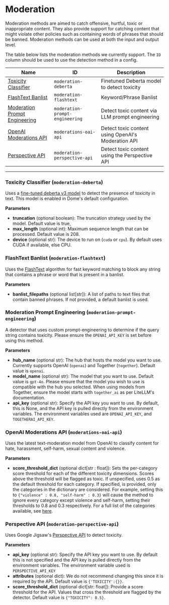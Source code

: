 # Moderation

Moderation methods are aimed to catch offensive, hurtful, toxic or inappropriate content. They also provide support for catching content that might violate other policies such as containing words of phrases that should be banned.  Moderation methods can be used at both the input and output level. 


The table below lists the moderation methods we currently support. The `ID` column should be used to use the detection method in a config. 

| Name    | ID | Description |
| -------- | ------- | ------- |
| [Toxicity Classifier](#toxicity-classifier-moderation-deberta) | `moderation-deberta` | Finetuned Deberta model to detect toxicity |
| [FlashText Banlist](#flashtext-banlist-moderation-flashtext)  | `moderation-flashtext`  | Keyword/Phrase Banlist |
| [Moderation Prompt Engineering](#moderation-prompt-engineering-moderation-prompt-engineering) | `moderation-prompt-engineering` | Detect toxic content via LLM prompt engineering |
| [OpenAI Moderations API](#openai-moderations-api-moderations-oai-api) | `moderations-oai-api` | Detect toxic content using OpenAI's Moderation API |
| [Perspective API](#perspective-api-moderation-perspective-api) | `moderation-perspective-api` | Detect toxic content using the Perspective API |


---

### Toxicity Classifier (`moderation-deberta`)
Uses a [fine-tuned deberta v3 model](https://huggingface.co/cooperleong00/deberta-v3-large_toxicity-scorer) to detect the presence of toxicity in text. This model is enabled in Dome's default configuration.

**Parameters** 

- **truncation** (optional boolean): The truncation strategy used by the model. Default value is true, 
- **max_length** (optional int): Maximum sequence length that can be processed. Default value is 208.
- **device** (optional str): The device to run on (`cuda` or `cpu`). By default uses CUDA if available, else CPU.


### FlashText Banlist (`moderation-flashtext`)

Uses the [FlashText](https://github.com/vi3k6i5/flashtext) algorithm for fast keyword matching to block any string that contains a phrase or word that is present in a banlist.

**Parameters**

- **banlist_filepaths** (optional list[str]): A list of paths to text files that contain banned phrases. If not provided, a default banlist is used. 

### Moderation Prompt Engineering (`moderation-prompt-engineering`)

A detector that uses custom prompt-engineering to determine if the query string contains toxicity. Please ensure the `OPENAI_API_KEY` is set before using this method.

**Parameters**

- **hub_name** (optional str): The hub that hosts the model you want to use. Currently supports OpenAI (`openai`) and Together (`together`). Default value is `openai`.
- **model_name** (optional str): The model that you want to use. Default value is `gpt-4o`. Please ensure that the model you wish to use is compatible with the hub you selected. When using models from Together, ensure the model starts with `together_ai` as per LiteLLM's documentation.
- **api_key** (optional str): Specify the API key you want to use. By default, this is None, and the API key is pulled directly from the environment variables. The environment variables used are `OPENAI_API_KEY`, and `TOGETHERAI_API_KEY`.

### OpenAI Moderations API (`moderations-oai-api`)

Uses the latest text-moderation model from OpenAI to classify content for hate, harassment, self-harm, sexual content and violence. 

**Parameters**

- **score_threshold_dict** (optional dict[str : float]): Sets the per-category score threshold for each of the different toxicity dimensions. Scores above the threshold will be flagged as toxic. If unspecified, uses 0.5 as the default threshold for each category. If specified, is provided, only the categories in the dictionary are considered. For example, setting this to `{"violence" : 0.8, "self-harm" : 0.3}` will cause the method to ignore every category except violence and self-harm, setting their thresholds to 0.8 and 0.3 respectively. For a full list of the categories available, see [here](https://platform.openai.com/docs/guides/moderation/overview).

### Perspective API (`moderation-perspective-api`)

Uses Google Jigsaw's [Perspective API](https://www.perspectiveapi.com/) to detect toxicity.

**Parameters**

- **api_key** (optional str): Specify the API key you want to use. By default this is not specified and the API key is pulled directly from the environment variables. The environment variable used is `PERSPECTIVE_API_KEY`
- **attributes** (optional dict): We do not recommend changing this since it is required by the API. Default value is `{'TOXICITY':{}}`.
- **score_threshold_dict** (optional dict[str: float]): Provide a score threshold for the API. Values that cross the threshold are flagged by the detector. Default value is `{"TOXICITY": 0.5}`.

